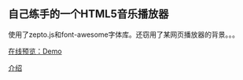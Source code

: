 自己练手的一个HTML5音乐播放器
-----------------------------------  
  
使用了zepto.js和font-awesome字体库。还窃用了某网页播放器的背景。。。

[在线预览：Demo](http://nostar.jinboran.com/ns/HTML5-Audio-Player/) 

[介绍](http://nostarsnow.github.io/2016/03/10/HTML5-Audio-Player/) 